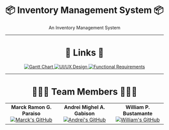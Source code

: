 <div align="center">
  <h1>📦 Inventory Management System 📦</h2>
  <p>An Inventory Management System</p>
</div>

<hr>

<div align="center">
 <h1>🔗 Links 🔗</h2>
  <a href="https://cebuinstituteoftechnology-my.sharepoint.com/:x:/g/personal/marckramon_paraiso_cit_edu/ESvHrUMQAIdOkJQLlvvrR14BBPw7taN_yPC4nf0f02SzAA?e=O2NJAX">
    <img src="https://img.shields.io/badge/Gantt_Chart-Link-blue?style=for-the-badge&logoColor=white" alt="Gantt Chart">
  </a>
  <a href="https://www.figma.com/design/nyYnjGlbCABuGWIPmFymka/CSIT327---IM2?node-id=0-1&t=BPofXEUuE6bjK9Jm-1/">
    <img src="https://img.shields.io/badge/UI/UX_Design-Link-red?style=for-the-badge&logoColor=white" alt="UI/UX Design">
  </a>
  <a href="https://cebuinstituteoftechnology-my.sharepoint.com/:w:/g/personal/marckramon_paraiso_cit_edu/EYQtCohhc-VDkgTC3Q5cQhYB5ZMT6K4dkP-LCZpfuHGpuw?e=567EA4">
    <img src="https://img.shields.io/badge/Functional_Requirements-Link-green?style=for-the-badge&logoColor=white" alt="Functional Requirements">
  </a>
</div>

<hr>


<div align="center">
  <h1>🧑‍🤝‍🧑 Team Members 🧑‍🤝‍🧑</h2>
  <table>
    <tr>
      <td align="center">
        <strong>Marck Ramon G. Paraiso</strong><br>
        <a href="https://github.com/MarckRamon"><img src="https://img.shields.io/badge/GitHub-Profile-blueviolet?style=for-the-badge&logo=github&logoColor=white" alt="Marck's GitHub"></a>
      </td>
      <td align="center">
        <strong>Andrei Mighel A. Gabison</strong><br>
        <a href="https://github.com/Anzy15"><img src="https://img.shields.io/badge/GitHub-Profile-blueviolet?style=for-the-badge&logo=github&logoColor=white" alt="Andrei's GitHub"></a>
      </td>
      <td align="center">
        <strong>William P. Bustamante</strong><br>
        <a href="https://github.com/yamn24"><img src="https://img.shields.io/badge/GitHub-Profile-blueviolet?style=for-the-badge&logo=github&logoColor=white" alt="William's GitHub"></a>
      </td>
    </tr>
  </table>
</div>

